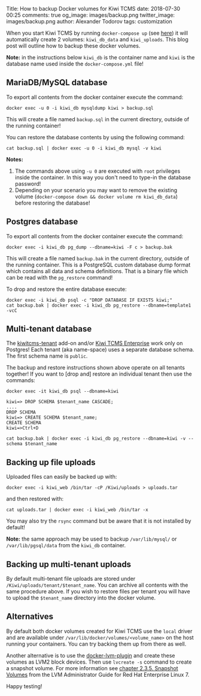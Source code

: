 Title: How to backup Docker volumes for Kiwi TCMS
date: 2018-07-30 00:25
comments: true
og_image: images/backup.png
twitter_image: images/backup.png
author: Alexander Todorov
tags: customization


When you start Kiwi TCMS by running `docker-compose up`
(see [here](http://kiwitcms.readthedocs.io/en/latest/installing_docker.html#start-docker-compose))
it will automatically create 2 volumes: `kiwi_db_data` and `kiwi_uploads`.
This blog post will outline how to backup these docker volumes.

**Note:** in the instructions below `kiwi_db` is the container name and `kiwi` is the
database name used inside the `docker-compose.yml` file!


MariaDB/MySQL database
----------------------

To export all contents from the docker container execute the command:

    docker exec -u 0 -i kiwi_db mysqldump kiwi > backup.sql

This will create a file named `backup.sql` in the current directory, outside of the running container!

You can restore the database contents by using the following command:

    cat backup.sql | docker exec -u 0 -i kiwi_db mysql -v kiwi

**Notes:**

1. The commands above using `-u 0` are executed with `root` privileges inside the
   container. In this way you don't need to type-in the database password!
2. Depending on your scenario you may want to remove the existing volume
   (`docker-compose down && docker volume rm kiwi_db_data`) before restoring the database!


Postgres database
-----------------

To export all contents from the docker container execute the command:

    docker exec -i kiwi_db pg_dump --dbname=kiwi -F c > backup.bak

This will create a file named `backup.bak` in the current directory, outside of the running container.
This is a PostgreSQL custom database dump format which contains all data and schema definitions.
That is a binary file which can be read with the `pg_restore` command!

To drop and restore the entire database execute:

    docker exec -i kiwi_db psql -c "DROP DATABASE IF EXISTS kiwi;"
    cat backup.bak | docker exec -i kiwi_db pg_restore --dbname=template1 -vcC


Multi-tenant database
---------------------

The [kiwitcms-tenant](https://github.com/kiwitcms/tenants) add-on and/or
[Kiwi TCMS Enterprise](https://github.com/kiwitcms/enterprise) work only on
Postgres! Each tenant (aka name-space) uses a separate database schema.
The first schema name is `public`.

The backup and restore instructions shown above operate on all tenants together!
If you want to [drop and] restore an individual tenant then use the commands:

    docker exec -it kiwi_db psql --dbname=kiwi
    
    kiwi=> DROP SCHEMA $tenant_name CASCADE;
    ....
    DROP SCHEMA
    kiwi=> CREATE SCHEMA $tenant_name;
    CREATE SCHEMA
    kiwi=>Ctrl+D
    
    cat backup.bak | docker exec -i kiwi_db pg_restore --dbname=kiwi -v --schema $tenant_name


Backing up file uploads
-----------------------

Uploaded files can easily be backed up with:

    docker exec -i kiwi_web /bin/tar -cP /Kiwi/uploads > uploads.tar

and then restored with:

    cat uploads.tar | docker exec -i kiwi_web /bin/tar -x

You may also try the `rsync` command but be aware that it is not installed
by default!

**Note:**
the same approach may be used to backup `/var/lib/mysql/` or `/var/lib/pgsql/data`
from the `kiwi_db` container.


Backing up multi-tenant uploads
-------------------------------

By default multi-tenant file uploads are stored under `/Kiwi/uploads/tenant/$tenant_name`.
You can archive all contents with the same procedure above. If you wish to restore
files per tenant you will have to upload the `$tenant_name` directory into the
docker volume.


Alternatives
------------

By default both docker volumes created for Kiwi TCMS use the `local` driver
and are available under `/var/lib/docker/volumes/<volume_name>` on the host
running your containers. You can try backing them up from there as well.

Another alternative is to use the
[docker-lvm-plugin](https://www.projectatomic.io/blog/2016/05/docker-lvm-plugin/)
and create these volumes as LVM2 block devices. Then use
`lvcreate -s` command to create a snapshot volume. For more information see
[chapter 2.3.5. Snapshot Volumes](https://access.redhat.com/documentation/en-us/red_hat_enterprise_linux/7/html-single/logical_volume_manager_administration/index#snapshot_volumes)
from the LVM Administrator Guide for Red Hat Enterprise Linux 7.


Happy testing!
